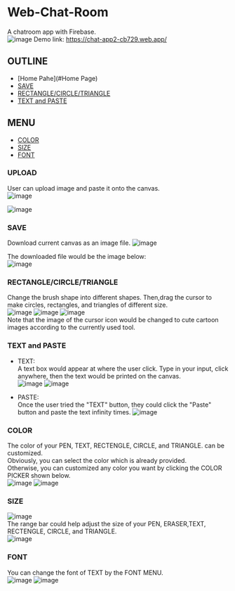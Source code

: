 # Web-Chat-Room
A chatroom app with Firebase.  
![image](https://user-images.githubusercontent.com/86723888/179365252-774afffa-1d04-4d49-be9f-4e7264b047df.png)
Demo link:  https://chat-app2-cb729.web.app/  

## OUTLINE
* [Home Pahe](#Home Page)
* [SAVE](#SAVE)
* [RECTANGLE/CIRCLE/TRIANGLE](#RECTANGLE/CIRCLE/TRIANGLE)
* [TEXT and PASTE](#TEXT-and-PASTE)  
## MENU
* [COLOR](#COLOR)  
* [SIZE](#SIZE)  
* [FONT](#FONT)  
  
### UPLOAD
User can upload image and paste it onto the canvas.  
![image](https://user-images.githubusercontent.com/86723888/179055674-f95719a2-367c-4458-b761-cd027377e1ce.png)      
  
    
      

  
![image](https://user-images.githubusercontent.com/86723888/179055900-55c43c7f-a8f0-4ba1-b5e8-d95e315c24c2.png)





### SAVE
Download current canvas as an image file.
![image](https://user-images.githubusercontent.com/86723888/179056251-24f69220-bfdb-4095-bf6e-bba9caa37bff.png)
  
    
      

  
The downloaded file would be the image below:  
![image](https://user-images.githubusercontent.com/86723888/179056344-25912be3-0f4a-49c3-b879-1998153d0725.png)




### RECTANGLE/CIRCLE/TRIANGLE
Change the brush shape into different shapes.
Then,drag the cursor to make circles, rectangles, and triangles of different size.   
![image](https://user-images.githubusercontent.com/86723888/179053757-43703d24-cb99-40b8-bce3-49b66e37425c.png)
![image](https://user-images.githubusercontent.com/86723888/179053013-0cac8929-824f-4a90-ba9c-6ce00bf0a4f5.png)
![image](https://user-images.githubusercontent.com/86723888/179360578-9497ce6a-a5ec-475f-8172-71e5b98c11f7.png)  
Note that the image of the cursor icon would be changed to cute cartoon images according to the currently used tool. 



### TEXT and PASTE
* TEXT:  
A text box would appear at where the user click. Type in your input, click anywhere, then the text would be printed on the canvas.  
![image](https://user-images.githubusercontent.com/86723888/179060811-8212e50e-972b-4894-b4d6-6e3ee3691ae3.png)
![image](https://user-images.githubusercontent.com/86723888/179060834-a5194a80-f3c8-4e88-b001-12dc807c71ea.png)

* PASTE:   
Once the user tried the "TEXT" button, they could click the "Paste" button and paste the text infinity times.
![image](https://user-images.githubusercontent.com/86723888/179061317-4b67ffc3-f58d-4233-bd8a-c4f0c7aaf964.png)

### COLOR
The color of your PEN, TEXT, RECTENGLE, CIRCLE, and TRIANGLE. can be customized.  
Obviously, you can select the color which is already provided.  
Otherwise, you can customized any color you want by clicking the COLOR PICKER shown below.    
![image](https://user-images.githubusercontent.com/86723888/179363572-0079870f-bd37-4692-97e1-8f11a55f5798.png)
![image](https://user-images.githubusercontent.com/86723888/179363552-cb3f9bd3-899b-4bd2-a0ca-18d8b2591075.png)



### SIZE
![image](https://user-images.githubusercontent.com/86723888/179363593-cdf8b658-f780-4f17-afe9-0916a00c9810.png)  
The range bar could help adjust the size of your PEN, ERASER,TEXT, RECTENGLE, CIRCLE, and TRIANGLE.  
![image](https://user-images.githubusercontent.com/86723888/179363877-ae08fe63-cac8-4ba8-b34d-2d1d0c3a8b47.png)


### FONT
You can change the font of TEXT by the FONT MENU.  
![image](https://user-images.githubusercontent.com/86723888/179363765-660e4df8-bd64-4f7d-9878-60f30d40b12d.png)
![image](https://user-images.githubusercontent.com/86723888/179363834-daedae66-25c4-4182-8029-c6591b55840b.png)

